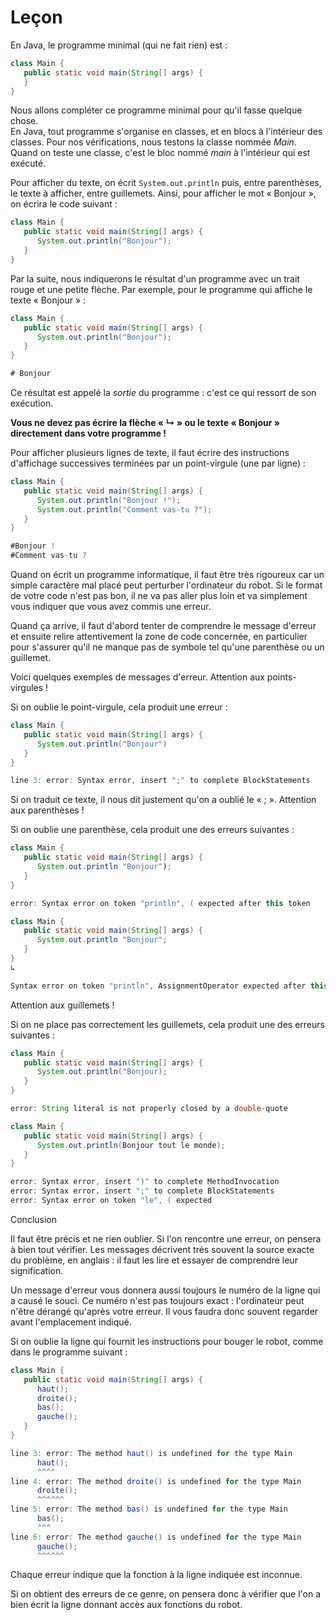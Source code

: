# Leçon
En Java, le programme minimal (qui ne fait rien) est :

```java
class Main {
   public static void main(String[] args) {
   }
}
```

Nous allons compléter ce programme minimal pour qu'il fasse quelque chose.   
En Java, tout programme s'organise en classes, et en blocs à l'intérieur des classes. Pour nos vérifications, nous testons la classe nommée _Main_. Quand on teste une classe, c'est le bloc nommé _main_ à l'intérieur qui est exécuté. 

Pour afficher du texte, on écrit `System.out.println` puis, entre parenthèses, le texte à afficher, entre guillemets. Ainsi, pour afficher le mot « Bonjour », on écrira le code suivant :

```java
class Main {
   public static void main(String[] args) {
      System.out.println("Bonjour");
   }
}
```

Par la suite, nous indiquerons le résultat d'un programme avec un trait rouge et une petite flèche. Par exemple, pour le programme qui affiche le texte « Bonjour » :

```java
class Main {
   public static void main(String[] args) {
      System.out.println("Bonjour");
   }
}

# Bonjour
```

Ce résultat est appelé la _sortie_ du programme : c'est ce qui ressort de son exécution.

**Vous ne devez pas écrire la flèche « ↳ » ou le texte « Bonjour » directement dans votre programme !**

Pour afficher plusieurs lignes de texte, il faut écrire des instructions d'affichage successives terminées par un point-virgule (une par ligne) :

```java
class Main {
   public static void main(String[] args) {
      System.out.println("Bonjour !");
      System.out.println("Comment vas-tu ?");
   }
}

#Bonjour !
#Comment vas-tu ?

```
Quand on écrit un programme informatique, il faut être très rigoureux car un simple caractère mal placé peut perturber l'ordinateur du robot. Si le format de votre code n'est pas bon, il ne va pas aller plus loin et va simplement vous indiquer que vous avez commis une erreur.

Quand ça arrive, il faut d'abord tenter de comprendre le message d'erreur et ensuite relire attentivement la zone de code concernée, en particulier pour s'assurer qu'il ne manque pas de symbole tel qu'une parenthèse ou un guillemet.

Voici quelques exemples de messages d'erreur.
Attention aux points-virgules !

Si on oublie le point-virgule, cela produit une erreur :

```java
class Main {
   public static void main(String[] args) {
      System.out.println("Bonjour")
   }
}

line 3: error: Syntax error, insert ";" to complete BlockStatements

```
Si on traduit ce texte, il nous dit justement qu'on a oublié le « ; ».
Attention aux parenthèses !

Si on oublie une parenthèse, cela produit une des erreurs suivantes : 

```java
class Main {
   public static void main(String[] args) {
      System.out.println "Bonjour");
   }
}

error: Syntax error on token "println", ( expected after this token
```

```java
class Main {
   public static void main(String[] args) {
      System.out.println "Bonjour";
   }
}
↳

Syntax error on token "println", AssignmentOperator expected after this token
```
Attention aux guillemets !

Si on ne place pas correctement les guillemets, cela produit une des erreurs suivantes : 

```java
class Main {
   public static void main(String[] args) {
      System.out.println("Bonjour);
   }
}

error: String literal is not properly closed by a double-quote
```

```java
class Main {
   public static void main(String[] args) {
      System.out.println(Bonjour tout le monde);
   }
}

error: Syntax error, insert ")" to complete MethodInvocation
error: Syntax error, insert ";" to complete BlockStatements
error: Syntax error on token "le", ( expected
```
Conclusion

Il faut être précis et ne rien oublier. Si l'on rencontre une erreur, on pensera à bien tout vérifier. Les messages décrivent très souvent la source exacte du problème, en anglais : il faut les lire et essayer de comprendre leur signification.

Un message d'erreur vous donnera aussi toujours le numéro de la ligne qui a causé le souci. Ce numéro n'est pas toujours exact : l'ordinateur peut n'être dérangé qu'après votre erreur. Il vous faudra donc souvent regarder avant l'emplacement indiqué. 

Si on oublie la ligne qui fournit les instructions pour bouger le robot, comme dans le programme suivant : 

```java
class Main {
   public static void main(String[] args) {
      haut();
      droite();
      bas();
      gauche();
   }
}

line 3: error: The method haut() is undefined for the type Main
      haut();
      ^^^^
line 4: error: The method droite() is undefined for the type Main
      droite();
      ^^^^^^
line 5: error: The method bas() is undefined for the type Main
      bas();
      ^^^
line 6: error: The method gauche() is undefined for the type Main
      gauche();
      ^^^^^^
```
Chaque erreur indique que la fonction à la ligne indiquée est inconnue.

Si on obtient des erreurs de ce genre, on pensera donc à vérifier que l'on a bien écrit la ligne donnant accès aux fonctions du robot. 